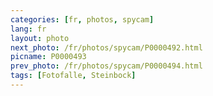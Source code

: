 ```yaml
---
categories: [fr, photos, spycam]
lang: fr
layout: photo
next_photo: /fr/photos/spycam/P0000492.html
picname: P0000493
prev_photo: /fr/photos/spycam/P0000494.html
tags: [Fotofalle, Steinbock]
---
```

